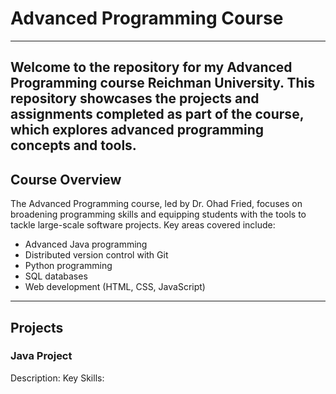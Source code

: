 # Advanced Programming Course
---
Welcome to the repository for my Advanced Programming course Reichman University. 
This repository showcases the projects and assignments completed as part of the course, which explores advanced programming concepts and tools.
---
## Course Overview
The Advanced Programming course, led by Dr. Ohad Fried, focuses on broadening programming skills and equipping students with the tools to tackle large-scale software projects. Key areas covered include:
- Advanced Java programming
- Distributed version control with Git
- Python programming
- SQL databases
- Web development (HTML, CSS, JavaScript)
---
## Projects
### Java Project
Description:
Key Skills:
